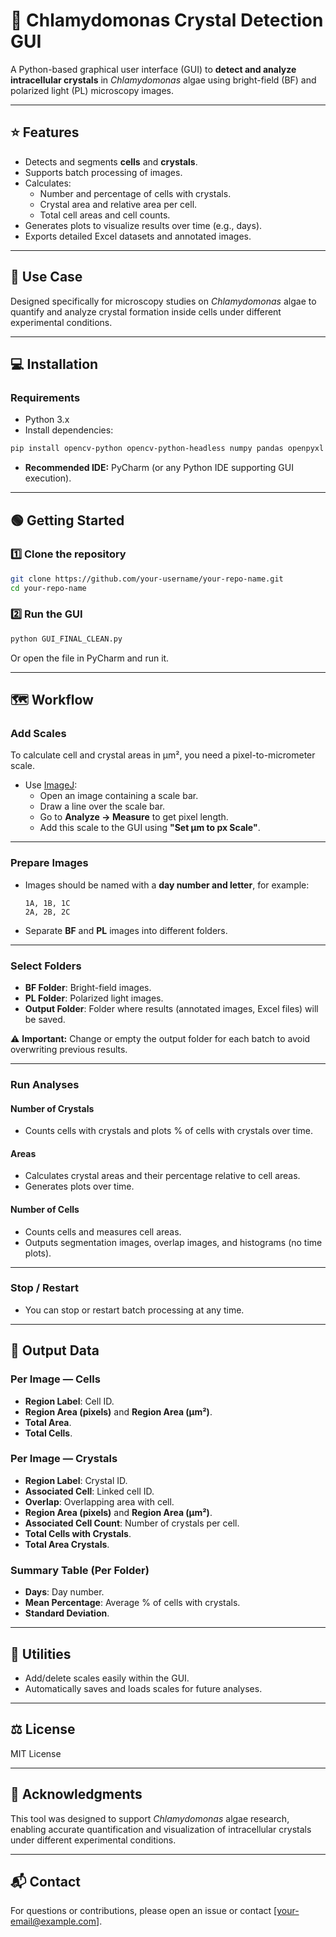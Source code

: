 # 📄 Chlamydomonas Crystal Detection GUI

A Python-based graphical user interface (GUI) to **detect and analyze intracellular crystals** in *Chlamydomonas* algae using bright-field (BF) and polarized light (PL) microscopy images.

---

## ⭐ Features

- Detects and segments **cells** and **crystals**.
- Supports batch processing of images.
- Calculates:
  - Number and percentage of cells with crystals.
  - Crystal area and relative area per cell.
  - Total cell areas and cell counts.
- Generates plots to visualize results over time (e.g., days).
- Exports detailed Excel datasets and annotated images.

---

## 🧬 Use Case

Designed specifically for microscopy studies on *Chlamydomonas* algae to quantify and analyze crystal formation inside cells under different experimental conditions.

---

## 💻 Installation

### Requirements

- Python 3.x
- Install dependencies:

```bash 
pip install opencv-python opencv-python-headless numpy pandas openpyxl matplotlib PyQt5 imageio scikit-image scipy scikit-learn xlsxwriter
```

- **Recommended IDE:** PyCharm (or any Python IDE supporting GUI execution).

---

## 🟢 Getting Started

### 1️⃣ Clone the repository

```bash
git clone https://github.com/your-username/your-repo-name.git
cd your-repo-name
```

### 2️⃣ Run the GUI

```bash
python GUI_FINAL_CLEAN.py
```

Or open the file in PyCharm and run it.

---

## 🗺️ Workflow

### Add Scales

To calculate cell and crystal areas in µm², you need a pixel-to-micrometer scale.

- Use [ImageJ](https://imagej.net/ij/):
  - Open an image containing a scale bar.
  - Draw a line over the scale bar.
  - Go to **Analyze → Measure** to get pixel length.
  - Add this scale to the GUI using **"Set µm to px Scale"**.

---

### Prepare Images

- Images should be named with a **day number and letter**, for example:
  ```
  1A, 1B, 1C
  2A, 2B, 2C
  ```
- Separate **BF** and **PL** images into different folders.

---

### Select Folders

- **BF Folder**: Bright-field images.
- **PL Folder**: Polarized light images.
- **Output Folder**: Folder where results (annotated images, Excel files) will be saved.

⚠️ **Important:** Change or empty the output folder for each batch to avoid overwriting previous results.

---

### Run Analyses

#### Number of Crystals

- Counts cells with crystals and plots % of cells with crystals over time.

#### Areas

- Calculates crystal areas and their percentage relative to cell areas.
- Generates plots over time.

#### Number of Cells

- Counts cells and measures cell areas.
- Outputs segmentation images, overlap images, and histograms (no time plots).

---

### Stop / Restart

- You can stop or restart batch processing at any time.

---

## 📄 Output Data

### Per Image — Cells

- **Region Label**: Cell ID.
- **Region Area (pixels)** and **Region Area (µm²)**.
- **Total Area**.
- **Total Cells**.

### Per Image — Crystals

- **Region Label**: Crystal ID.
- **Associated Cell**: Linked cell ID.
- **Overlap**: Overlapping area with cell.
- **Region Area (pixels)** and **Region Area (µm²)**.
- **Associated Cell Count**: Number of crystals per cell.
- **Total Cells with Crystals**.
- **Total Area Crystals**.

### Summary Table (Per Folder)

- **Days**: Day number.
- **Mean Percentage**: Average % of cells with crystals.
- **Standard Deviation**.

---

## 🧹 Utilities

- Add/delete scales easily within the GUI.
- Automatically saves and loads scales for future analyses.

---

## ⚖️ License

MIT License

---

## 🙌 Acknowledgments

This tool was designed to support *Chlamydomonas* algae research, enabling accurate quantification and visualization of intracellular crystals under different experimental conditions.

---

## 📬 Contact

For questions or contributions, please open an issue or contact [[your-email@example.com](mailto\:nahuelutn88@gmail.com)].

